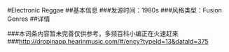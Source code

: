#Electronic Reggae
##基本信息
###发源时间：1980s
###风格类型：Fusion Genres
##详情


###本词条内容暂未完善仅供参考，多频百科小编正在火速赶来
###http://dropinapp.hearinmusic.com/#/ency?typeId=13&dataId=375
